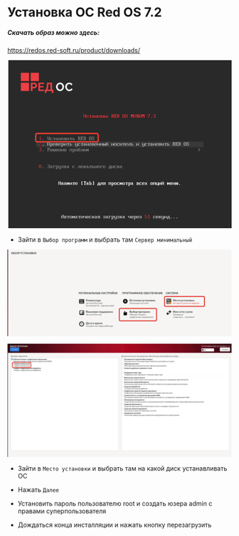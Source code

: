 # Установка ОС Red OS 7.2

##### Скачать образ можно здесь:
https://redos.red-soft.ru/product/downloads/


![v36](../image/r1.png)


- Зайти в `Выбор программ` и выбрать там `Сервер минимальный`

![r2](../image/r3.png)

![r3](../image/r2.png)

- Зайти в `Место установки` и выбрать там на какой диск устанавливать ОС

- Нажать `Далее`

- Установить пароль пользователю root и создать юзера admin 
с правами суперпользователя

- Дождаться конца инсталляции и нажать кнопку перезагрузить